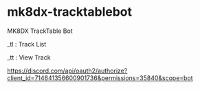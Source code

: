 # mk8dx-tracktablebot
MK8DX TrackTable Bot

_tl : Track List

_tt <trackName>: View Track

https://discord.com/api/oauth2/authorize?client_id=714641356600901736&permissions=35840&scope=bot


